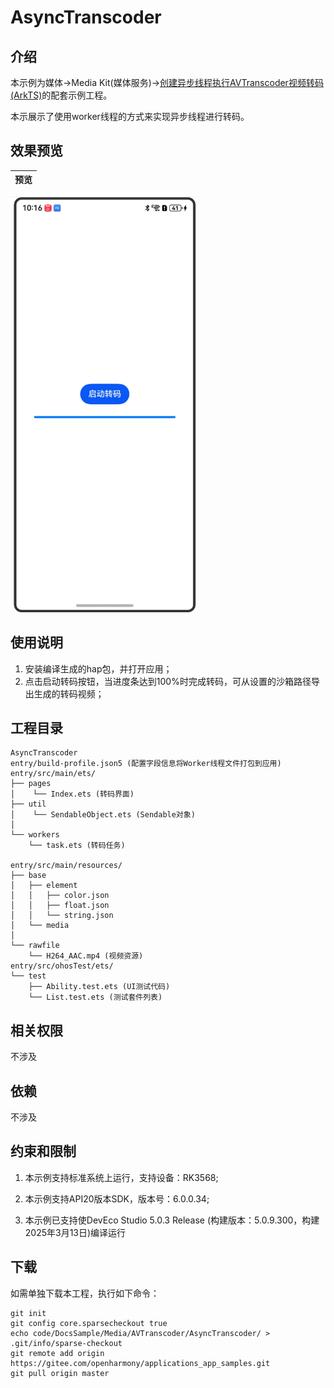 # AsyncTranscoder

## 介绍

本示例为媒体->Media Kit(媒体服务)->[创建异步线程执行AVTranscoder视频转码(ArkTS)](https://gitee.com/openharmony/docs/blob/master/zh-cn/application-dev/media/media/avtranscoder-practice.md)的配套示例工程。 

本示展示了使用worker线程的方式来实现异步线程进行转码。

## 效果预览

| 预览                                      | 
| -------------------------------------------- | 
<img src="./screenshots/AsyncTranscoder.png" width="300" />

## 使用说明
1. 安装编译生成的hap包，并打开应用；
2. 点击启动转码按钮，当进度条达到100%时完成转码，可从设置的沙箱路径导出生成的转码视频；

## 工程目录

```
AsyncTranscoder
entry/build-profile.json5 (配置字段信息将Worker线程文件打包到应用)
entry/src/main/ets/
├── pages
│    └── Index.ets (转码界面)
├── util
│    └── SendableObject.ets (Sendable对象)
│
└── workers
    └── task.ets (转码任务)

entry/src/main/resources/
├── base
│   ├── element
│   │   ├── color.json
│   │   ├── float.json
│   │   └── string.json
│   └── media
│
└── rawfile
    └── H264_AAC.mp4 (视频资源)
entry/src/ohosTest/ets/
└── test
    ├── Ability.test.ets (UI测试代码)
    └── List.test.ets (测试套件列表)
```

## 相关权限

不涉及

## 依赖

不涉及

## 约束和限制

1. 本示例支持标准系统上运行，支持设备：RK3568;

2. 本示例支持API20版本SDK，版本号：6.0.0.34;
   
3. 本示例已支持使DevEco Studio 5.0.3 Release (构建版本：5.0.9.300，构建 2025年3月13日)编译运行

## 下载

如需单独下载本工程，执行如下命令：

```
git init
git config core.sparsecheckout true
echo code/DocsSample/Media/AVTranscoder/AsyncTranscoder/ > .git/info/sparse-checkout
git remote add origin https://gitee.com/openharmony/applications_app_samples.git
git pull origin master
```